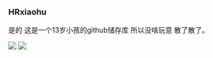 ### HRxiaohu
是的 这是一个13岁小孩的github储存库 所以没啥玩意 散了散了。


![](https://github-readme-stats.vercel.app/api?username=HRxiaohu&show_icons=true&line_height=21&show_icons=true&theme=vue&hide_border=true)
[![](https://github-readme-stats.vercel.app/api/top-langs/?username=HRxiaohu&count_private=true&show_icons=true&layout=compact&theme=vue&hide_border=true&hide=html,css)](https://github.com/anuraghazra/github-readme-stats)


